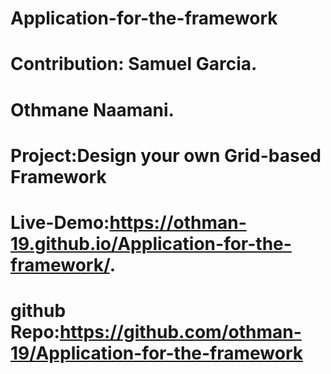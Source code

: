 # Application-for-the-framework
# Contribution: Samuel Garcia.
#              Othmane Naamani.


# Project:Design your own Grid-based Framework


# Live-Demo:https://othman-19.github.io/Application-for-the-framework/.
# github Repo:https://github.com/othman-19/Application-for-the-framework
